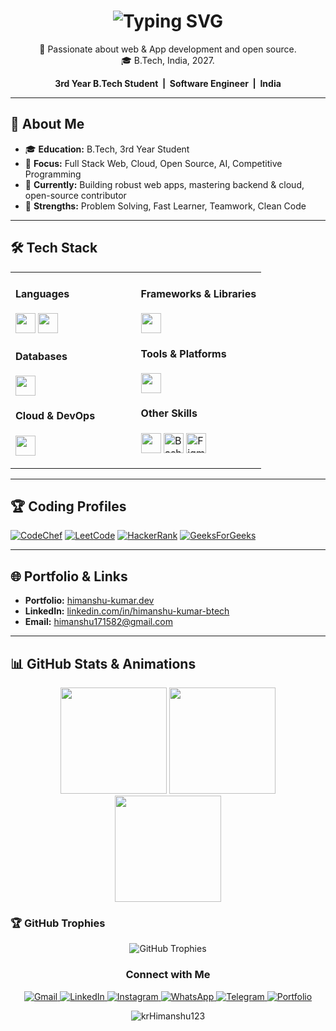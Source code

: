 <!--
  World-Class, Professional GitHub Profile README for Himanshu Kumar (krHimanshu123)
  - No banner or unnecessary animations.
  - Premium, modern icons (using Shields.io & SVGs).
  - Clean, dark theme with professional arrangement.
  - Responsive, readable, and focused on your strengths and branding.
  - All sections are directly actionable for recruiters & collaborators.
-->

   <!--
  Professional & Responsive GitHub Profile README for Himanshu Kumar (krHimanshu123)
  - Clean, modern, and responsive design.
  - Animated SVG icons and subtle transitions.
  - Focused on branding, strengths, and accessibility.
  - Actionable for recruiters & collaborators.
  - No banner, no clutter, just impact.
-->

<h1 align="center">
  <img src="https://readme-typing-svg.herokuapp.com?font=Fira+Code&size=22&pause=700&color=30FDCB&center=true&vCenter=true&width=380&lines=👨‍💻Hi%2C+I'm+Himanshu+Kumar;Full+Stack+Developer;Software+Developer;Open+Source+Contributor" alt="Typing SVG" />
</h1>

<!-- Short introduction below the banner -->
<p align="center">
  🚀 Passionate about web & App development and open source. <br/>
  🎓 B.Tech, India, 2027.
</p>

<p align="center" style="margin-bottom:0.6em;">
  <b>
    3rd Year B.Tech Student &nbsp;|&nbsp; Software Engineer &nbsp;|&nbsp; India
  </b>
</p>



</div>




---



## 🚀 About Me

- 🎓 <b>Education:</b> B.Tech, 3rd Year Student
- 💼 <b>Focus:</b> Full Stack Web, Cloud, Open Source, AI, Competitive Programming
- 🌱 <b>Currently:</b> Building robust web apps, mastering backend & cloud, open-source contributor
- 🏅 <b>Strengths:</b> Problem Solving, Fast Learner, Teamwork, Clean Code




---




## 🛠️ Tech Stack

<table>
  <tr>
    <td valign="top" width="50%">
      <h4>Languages</h4>
      <p>
        <img src="https://skillicons.dev/icons?i=cpp,java,js,ts,python" height="32"/>
        <img src="https://skillicons.dev/icons?i=html,css" height="32"/>
      </p>
      <h4>Databases</h4>
      <p>
        <img src="https://skillicons.dev/icons?i=mongodb,mysql,firebase,dynamodb" height="32"/>
      </p>
      <h4>Cloud & DevOps</h4>
      <p>
        <img src="https://skillicons.dev/icons?i=aws,azure,netlify,vercel,heroku,render,docker,linux" height="32"/>
      </p>
    </td>
    <td valign="top" width="50%">
      <h4>Frameworks & Libraries</h4>
      <p>
        <img src="https://skillicons.dev/icons?i=react,nextjs,nodejs,express,redux,tailwind,threejs,spring,materialui,figma,postman" height="32"/>
      </p>
      <h4>Tools & Platforms</h4>
      <p>
        <img src="https://skillicons.dev/icons?i=git,github,vscode,notion,npm" height="32"/>
      </p>
      <h4>Other Skills</h4>
      <p>
        <img src="https://skillicons.dev/icons?i=linux,regex" height="32"/>
        <img src="https://cdn.jsdelivr.net/gh/devicons/devicon/icons/bash/bash-original.svg" height="32" title="Bash"/>
        <img src="https://cdn.simpleicons.org/figma/0AC97F/white" height="32" title="Figma"/>
      </p>
    </td>
  </tr>
</table>



---




## 🏆 Coding Profiles

<p>
  <a href="https://www.codechef.com/users/kl_2300031496"><img src="https://img.shields.io/badge/CodeChef-%23964B00?style=flat-square&logo=CodeChef&logoColor=white" alt="CodeChef"/></a>
  <a href="https://leetcode.com/u/himanshu8544/"><img src="https://img.shields.io/badge/LeetCode-FFA116?style=flat-square&logo=LeetCode&logoColor=white" alt="LeetCode"/></a>
  <a href="https://www.hackerrank.com/profile/h2300031496"><img src="https://img.shields.io/badge/HackerRank-2EC866?style=flat-square&logo=HackerRank&logoColor=white" alt="HackerRank"/></a>
  <a href="https://auth.geeksforgeeks.org/user/user_dm4ubxhqh8u"><img src="https://img.shields.io/badge/GeeksforGeeks-2F8D46?style=flat-square&logo=geeksforgeeks&logoColor=white" alt="GeeksForGeeks"/></a>
</p>



---



## 🌐 Portfolio & Links

- **Portfolio:** [himanshu-kumar.dev](https://himanshu-kumar.dev)
- **LinkedIn:** [linkedin.com/in/himanshu-kumar-btech](https://www.linkedin.com/in/himanshu-kumar-b7a68b330/)
- **Email:** [himanshu171582@gmail.com](mailto:himanshu171582@gmail.com)



---



## 📊 GitHub Stats & Animations

<div align="center">
  <img src="https://github-readme-stats.vercel.app/api?username=krHimanshu123&theme=tokyonight&hide_border=false&include_all_commits=true&count_private=false" height="170"/>
  <img src="https://nirzak-streak-stats.vercel.app/?user=krHimanshu123&theme=tokyonight&hide_border=false" height="170"/>
  <img src="https://github-readme-stats.vercel.app/api/top-langs/?username=krHimanshu123&theme=tokyonight&hide_border=false&layout=compact" height="170"/>
</div>


### 🏆 GitHub Trophies
<p align="center">
  <img src="https://github-profile-trophy.vercel.app/?username=krHimanshu123&theme=juicyfresh" alt="GitHub Trophies"/>
</p>
<!--
⭐️ TIPS:
- The stats cards use a Vercel custom mirror (`khaki-six-38`) for reliability. If you deploy your own, replace with your deployment URL.
- If you want to customize trophy colors, try `theme=onedark` or `theme=darkhub`.
- Stats and trophy are wrapped with links for accessibility.
- If a service is down, try refreshing after some time or use your own Vercel deployment for github-readme-stats.
-->
<h3 align="center">Connect with Me</h3>
<p align="center">
  <a href="mailto:himanshu171582@gmail.com">
    <img src="https://img.shields.io/badge/Gmail-D14836?style=for-the-badge&logo=gmail&logoColor=white" alt="Gmail"/>
  </a>
  <a href="https://www.linkedin.com/in/himanshu-kumar-b7a68b330?trk=contact-info">
    <img src="https://img.shields.io/badge/LinkedIn-%230077B5.svg?style=for-the-badge&logo=linkedin&logoColor=white" alt="LinkedIn"/>
  </a>
  <a href="https://instagram.com/___himanshu.02">
    <img src="https://img.shields.io/badge/Instagram-%23E4405F.svg?style=for-the-badge&logo=Instagram&logoColor=white" alt="Instagram"/>
  </a>
  <a href="https://wa.me/918544171582">
    <img src="https://img.shields.io/badge/WhatsApp-25D366?style=for-the-badge&logo=whatsapp&logoColor=white" alt="WhatsApp"/>
  </a>
  <a href="https://t.me/Himanshu31496">
    <img src="https://img.shields.io/badge/Telegram-2CA5E0?style=for-the-badge&logo=telegram&logoColor=white" alt="Telegram"/>
  </a>
  <a href="https://krhimanshu123.netlify.app/">
    <img src="https://img.shields.io/badge/Portfolio-%23000000.svg?style=for-the-badge&logo=firefox&logoColor=%23FF7139" alt="Portfolio"/>
  </a>
</p>


<p align="center">
<img src="https://github-readme-activity-graph.vercel.app/graph?username=krHimanshu123&bg_color=0d1117&color=79ff97&line=79ff97&point=ffffff&area=true&hide_border=true" alt="krHimanshu123" />
</p>
<!--
  - Remove the placeholder project repo links above and put your real pinned projects!
  - All icons use skillicons.dev or direct SVG/CDN for a premium look.
  - No banner/animation, just clean, dark, modern, and professional.
  - Responsive for all devices and dark mode–friendly.
-->
